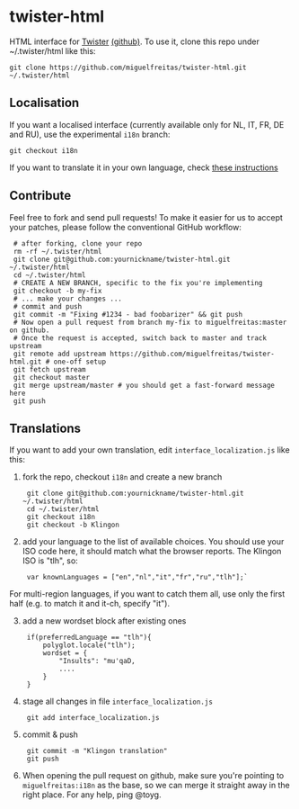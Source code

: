 twister-html
============

HTML interface for [Twister](http://twister.net.co) [(github)](https://github.com/miguelfreitas/twister-core).
To use it, clone this repo under ~/.twister/html like this:

    git clone https://github.com/miguelfreitas/twister-html.git ~/.twister/html
    
Localisation
------------

If you want a localised interface (currently available only for NL, IT, FR, DE and RU),
use the experimental `i18n` branch:

    git checkout i18n
   
If you want to translate it in your own language, check [these instructions](#translations)
   
Contribute
----------

Feel free to fork and send pull requests!
To make it easier for us to accept your patches, please follow the conventional
GitHub workflow:

     # after forking, clone your repo
     rm -rf ~/.twister/html
     git clone git@github.com:yournickname/twister-html.git ~/.twister/html
     cd ~/.twister/html
     # CREATE A NEW BRANCH, specific to the fix you're implementing
     git checkout -b my-fix
     # ... make your changes ...
     # commit and push
     git commit -m "Fixing #1234 - bad foobarizer" && git push
     # Now open a pull request from branch my-fix to miguelfreitas:master on github.
     # Once the request is accepted, switch back to master and track upstream
     git remote add upstream https://github.com/miguelfreitas/twister-html.git # one-off setup
     git fetch upstream
     git checkout master
     git merge upstream/master # you should get a fast-forward message here
     git push
     
Translations
------------

If you want to add your own translation, edit `interface_localization.js` like this:

1. fork the repo, checkout `i18n` and create a new branch


        git clone git@github.com:yournickname/twister-html.git ~/.twister/html
        cd ~/.twister/html
        git checkout i18n
        git checkout -b Klingon

2. add your language to the list of available choices. You should use your ISO code here,
it should match what the browser reports. The Klingon ISO is "tlh", so:


        var knownLanguages = ["en","nl","it","fr","ru","tlh"];`
    
For multi-region languages, if you want to catch them all, use only the first half 
(e.g. to match it and it-ch, specify "it").

3. add a new wordset block after  existing ones


        if(preferredLanguage == "tlh"){
            polyglot.locale("tlh");
            wordset = {
                "Insults": "mu'qaD,
                ....
            }
        }

4. stage all changes in file `interface_localization.js` 


        git add interface_localization.js
        
5. commit & push


        git commit -m "Klingon translation"
        git push   
 
3. When opening the pull request on github, make sure you're pointing to `miguelfreitas:i18n`
as the base, so we can merge it straight away in the right place. For any help, ping @toyg.
